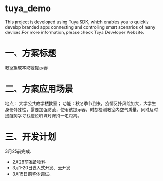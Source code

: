 # tuya_demo

This project is developed using Tuya SDK, which enables you to quickly develop branded apps connecting and controlling smart scenarios of many devices.For more information, please check Tuya Developer Website.

# 一、方案标题
  教室低成本防疫提示器
# 二、方案应用场景
  地点：  大学公共教学楼教室；
  功能：秋冬季节到来，疫情反扑风险加大，大学生身份特殊性，需要加强防范，使用该提示器，时刻检测教室内空气质量，同时及时提醒同学寻找座位听课时保持一定距离。 
# 三、开发计划
  3月25前完成.
  * 2月28前准备物料
  * 3月1-20日嵌入式开发、云开发
  * 3月15日前整体调试。


